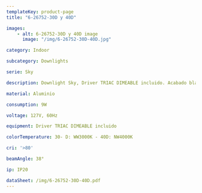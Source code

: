 ```yaml
---
templateKey: product-page
title: "6-26752-30D y 40D"

images:
    - alt: 6-26752-30D y 40D image
      image: "/img/6-26752-30D-40D.jpg"

category: Indoor

subcategory: Downlights

serie: Sky

description: Downlight Sky, Driver TRIAC DIMEABLE incluido. Acabado blanco.

material: Aluminio

consumption: 9W

voltage: 127V, 60Hz

equipment: Driver TRIAC DIMEABLE incluido

colorTemperature: 30- D: WW3000K - 40D: NW4000K

cri: '>80'

beamAngle: 38°

ip: IP20

dataSheet: /img/6-26752-30D-40D.pdf
---
```


